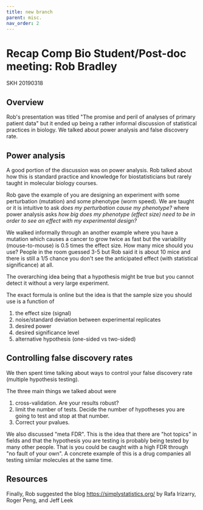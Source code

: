 ```yaml
---
title: new branch
parent: misc.
nav_order: 2
---
```


# Recap Comp Bio Student/Post-doc meeting: Rob Bradley
SKH 20190318

## Overview

Rob's presentation was titled "The promise and peril of analyses of primary patient data" but it ended up being a rather informal discussion of statistical practices in biology.
We talked about power analysis and false discovery rate.

## Power analysis

A good portion of the discussion was on power analysis.
Rob talked about how this is standard practice and knowledge for biostatisticians but rarely taught in molecular biology courses.

Rob gave the example of you are designing an experiment with some perturbation (mutation) and some phenotype (worm speed).
We are taught or it is intuitive to ask *does my perturbation cause my phenotype?* where power analysis asks *how big does my phenotype (effect size) need to be in order to see an effect with my experimental design?*

We walked informally through an another example where you have a mutation which causes a cancer to grow twice as fast but the variability (mouse-to-mouse) is 0.5 times the effect size.
How many mice should you use? People in the room guessed 3-5 but Rob said it is about 10 mice and there is still a 1/5 chance you don't see the anticipated effect (with statistical significance) at all.

The overarching idea being that a hypothesis might be true but you cannot detect it without a very large experiment.

The exact formula is online but the idea is that the sample size you should use is a function of  
1. the effect size (signal)
2. noise/standard deviation between experimental replicates
3. desired power
4. desired significance level
5. alternative hypothesis (one-sided vs two-sided)

## Controlling false discovery rates

We then spent time talking about ways to control your false discovery rate (multiple hypothesis testing).

The three main things we talked about were
1. cross-validation. Are your results robust?
2. limit the number of tests. Decide the number of hypotheses you are going to test and stop at that number.
3. Correct your pvalues.

We also discussed "meta FDR".
This is the idea that there are "hot topics" in fields and that the hypothesis you are testing is probably being tested by many other people.
That is you could be caught with a high FDR through "no fault of your own".
A concrete example of this is a drug companies all testing similar molecules at the same time.

## Resources

Finally, Rob suggested the blog https://simplystatistics.org/ by
Rafa Irizarry, Roger Peng, and Jeff Leek
